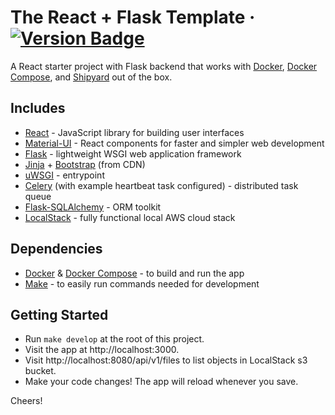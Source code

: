# The React + Flask Template &middot; [![Version Badge](https://img.shields.io/badge/version-1.0.0-brightgreen)](#)

A React starter project with Flask backend that works with [Docker](https://www.docker.com), [Docker Compose](https://docs.docker.com/compose),
and [Shipyard](https://shipyard.build) out of the box.

## Includes

- [React](https://github.com/facebook/react) - JavaScript library for building user interfaces
- [Material-UI](https://github.com/mui-org/material-ui) - React components for faster and simpler web development
- [Flask](https://github.com/pallets/flask) - lightweight WSGI web application framework
- [Jinja](https://github.com/pallets/jinja) + [Bootstrap](https://pythonhosted.org/Flask-Bootstrap) (from CDN)
- [uWSGI](https://github.com/unbit/uwsgi) - entrypoint
- [Celery](https://github.com/celery/celery) (with example heartbeat task configured) - distributed task queue
- [Flask-SQLAlchemy](https://github.com/pallets/flask-sqlalchemy) - ORM toolkit
- [LocalStack](https://github.com/localstack/localstack) - fully functional local AWS cloud stack

## Dependencies

- [Docker](https://www.docker.com) & [Docker Compose](https://docs.docker.com/compose) - to build and run the app
- [Make](https://www.gnu.org/software/make/manual/make.html) - to easily run commands needed for development

## Getting Started

- Run `make develop` at the root of this project.
- Visit the app at http://localhost:3000.
- Visit http://localhost:8080/api/v1/files to list objects in LocalStack s3 bucket.
- Make your code changes! The app will reload whenever you save.

Cheers!
